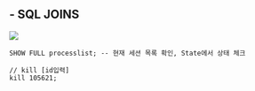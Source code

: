 
## - SQL JOINS
![](https://t1.daumcdn.net/cfile/tistory/99219C345BE91A7E32)





```
SHOW FULL processlist; -- 현재 세션 목록 확인, State에서 상태 체크

// kill [id입력]  
kill 105621;
```





